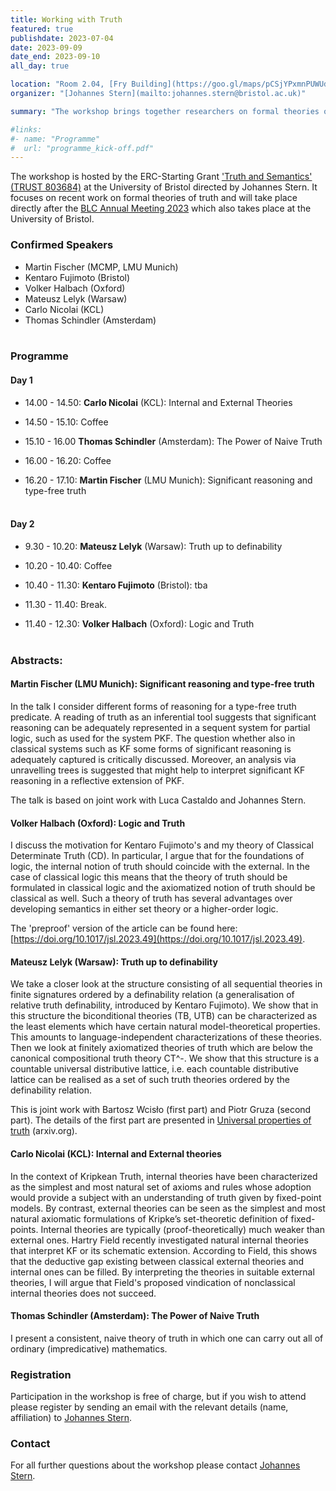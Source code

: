 ```yaml
---
title: Working with Truth
featured: true
publishdate: 2023-07-04
date: 2023-09-09
date_end: 2023-09-10
all_day: true

location: "Room 2.04, [Fry Building](https://goo.gl/maps/pCSjYPxmnPUWUdtPA), Bristol"
organizer: "[Johannes Stern](mailto:johannes.stern@bristol.ac.uk)"

summary: "The workshop brings together researchers on formal theories of truth and aims to display recent cutting edge research in this area. "

#links:
#- name: "Programme"
#  url: "programme_kick-off.pdf"
---
```



The workshop is hosted by the ERC-Starting Grant ['Truth and Semantics' (TRUST 803684)](/) at the University of Bristol directed by Johannes Stern. It focuses on recent work on formal theories of truth and will take place directly after the [BLC Annual Meeting 2023](https://people.maths.bris.ac.uk/~mapdw/BLC%202023.htm) which also takes place at the University of Bristol.

### Confirmed Speakers
- Martin Fischer (MCMP, LMU Munich)
- Kentaro Fujimoto (Bristol)
- Volker Halbach (Oxford)
- Mateusz Lelyk (Warsaw)
- Carlo Nicolai (KCL)
- Thomas Schindler (Amsterdam)
<br></br>

### Programme
#### Day 1
- 14.00 - 14.50: **Carlo Nicolai** (KCL): Internal and External Theories

- 14.50 - 15.10: Coffee

- 15.10 - 16.00 **Thomas Schindler** (Amsterdam): The Power of Naive Truth

- 16.00 - 16.20: Coffee

- 16.20 - 17.10: **Martin Fischer** (LMU Munich): Significant reasoning and type-free truth
<br></br>

#### Day 2
- 9.30 - 10.20: **Mateusz Lelyk** (Warsaw): Truth up to definability

- 10.20 - 10.40: Coffee

- 10.40 - 11.30: **Kentaro Fujimoto** (Bristol): tba

- 11.30 - 11.40: Break.

- 11.40 - 12.30: **Volker Halbach** (Oxford): Logic and Truth
<br></br>

### Abstracts:
#### Martin Fischer (LMU Munich): Significant reasoning and type-free truth

In the talk I consider different forms of reasoning for a type-free truth predicate. A reading of truth as
an inferential tool suggests that significant reasoning can be adequately represented in a sequent system for partial logic, such as used for the system PKF. The question whether also in classical systems such as KF some forms of significant reasoning is adequately captured is critically discussed. Moreover, an analysis via unravelling trees is suggested that might help to interpret significant KF reasoning in a reflective extension of
PKF.

The talk is based on joint work with Luca Castaldo and Johannes Stern.

#### Volker Halbach (Oxford): Logic and Truth
I discuss the motivation for Kentaro Fujimoto's and my theory of Classical Determinate Truth (CD). In particular, I argue that for the foundations of logic, the internal notion of truth should coincide with the external. In the case of classical logic this means that the theory of truth should be formulated in classical logic and the axiomatized notion of truth should be classical as well. Such a theory of truth has several advantages over developing semantics in either set theory or a higher-order logic.

The 'preproof' version of the article can be found here: [https://doi.org/10.1017/jsl.2023.49](https://doi.org/10.1017/jsl.2023.49).

#### Mateusz Lelyk (Warsaw): Truth up to definability
We take a closer look at the structure consisting of all sequential theories in finite signatures ordered by a definability relation (a generalisation of relative truth definability, introduced by Kentaro Fujimoto). We show that in this structure the biconditional theories (TB, UTB) can be characterized as the least elements which have certain natural model-theoretical properties. This amounts to language-independent characterizations of these theories. Then we look at finitely axiomatized theories of truth which are below the canonical compositional truth theory CT^-. We show that this structure is a countable universal distributive lattice, i.e. each countable distributive lattice can be realised as a set of such truth theories ordered by the definability relation.

This is joint work with Bartosz Wcisło (first part) and Piotr Gruza (second part). The details of the first part are presented in [Universal properties of truth](https://doi.org/10.48550/arXiv.2304.00370) (arxiv.org).

#### Carlo Nicolai (KCL): Internal and External theories
In the context of Kripkean Truth, internal theories have been characterized as the simplest and most natural set of axioms and rules whose adoption would provide a subject with an understanding of truth given by fixed-point models. By contrast, external theories can be seen as the simplest and most natural axiomatic formulations of Kripke’s set-theoretic definition of fixed-points. Internal theories are typically (proof-theoretically) much weaker than external ones. Hartry Field recently investigated natural internal theories that interpret KF or its schematic extension. According to Field, this shows that the deductive gap existing between classical external theories and internal ones can be filled. By interpreting the theories in suitable external theories, I will argue that Field's proposed vindication of nonclassical internal theories does not succeed.

#### Thomas Schindler (Amsterdam): The Power of Naive Truth
I present a consistent, naive theory of truth in which one can carry out all of ordinary (impredicative) mathematics.

### Registration
Participation in the workshop is free of charge, but if you wish to attend please register by sending an email with the relevant details (name, affiliation) to [Johannes Stern](mailto:johannes.stern@bristol.ac.uk).

### Contact
For all further questions about the workshop please contact [Johannes Stern](mailto:johannes.stern@bristol.ac.uk).
